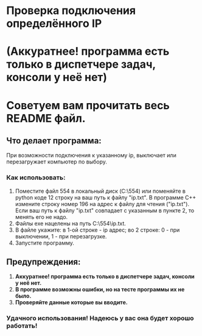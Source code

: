 # Проверка подключения определённого IP

# (Аккуратнее! программа есть только в диспетчере задач, консоли у неё нет)

# Советуем вам прочитать весь README файл.

## Что делает программа:
При возможности подключения к указанному ip, выключает или перезагружает компьютер по выбору.

### Как использовать:
1) Поместите файл 554 в локальный диск (C:\554) или поменяйте в python коде 12 строку на ваш путь к файлу "ip.txt". В программе C++ измените строку номер 196 на адрес к файлу для чтения ("ip.txt"). Если ваш путь к файлу "ip.txt" совпадает с указанным в пункте 2, то менять его не надо.
2) Файлы exe нацелены на путь C:\554\ip.txt.
3) В файле укажите: в 1-ой строке - ip адрес; во 2 строке: 0 - при выключении, 1 - при перезагрузке.
4) Запустите программу.

## **Предупреждения:**
1) **Аккуратнее! программа есть только в диспетчере задач, консоли у неё нет.**
2) **В программе возможны ошибки, но на тесте программы их не было.**
3) **Проверяйте данные которые вы вводите.**

### Удачного использования! Надеюсь у вас она будет хорошо работать!
